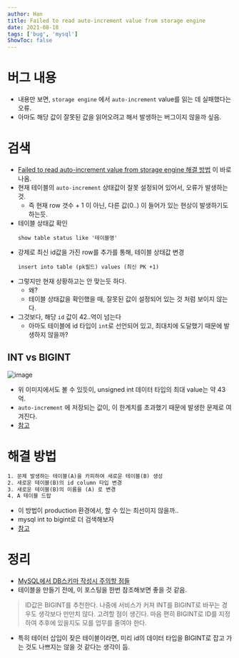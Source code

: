 ```yaml
---
author: Han
title: Failed to read auto-increment value from storage engine
date: 2021-08-18
tags: ['bug', 'mysql']
ShowToc: false
---
```


# 버그 내용
- 내용만 보면, `storage engine` 에서 `auto-increment` value를 읽는 데 실패했다는 오류.
- 아마도 해당 값이 잘못된 값을 읽어오려고 해서 발생하는 버그이지 않을까 싶음.

# 검색
- [Failed to read auto-increment value from storage engine 해결 방법](https://jojoldu.tistory.com/417) 이 바로 나옴.
- 현재 테이블의 `auto-increment` 상태값이 잘못 설정되어 있어서, 오류가 발생하는 것.
    - 즉 현재 row 갯수 + 1 이 아닌, 다른 값(0..) 이 들어가 있는 현상이 발생하기도 하는듯.
- 테이블 상태값 확인
    ```mysql
    show table status like '테이블명'
    ```
- 강제로 최신 id값을 가진 row를 추가를 통해, 테이블 상태값 변경
    ```mysql
    insert into table (pk필드) values (최신 PK +1)
    ```
- 그렇지만 현재 상황하고는 안 맞는듯 하다. 
    - 왜? 
    - 테이블 상태값을 확인했을 때, 잘못된 값이 설정되어 있는 것 처럼 보이지 않는다.
- 그것보다, 해당 `id` 값이 42..억이 넘는다
    - 아마도 테이블에 id 타입이 `int`로 선언되어 있고, 최대치에 도달했기 때문에 발생하지 않을까?


## INT vs BIGINT
![image](https://user-images.githubusercontent.com/22140570/129900275-7f13192d-433e-4ca3-a899-34055acf6a4a.png)
- 위 이미지에서도 볼 수 있듯이, unsigned int 데이터 타입의 최대 value는 약 43억.
- `auto-increment` 에 저장되는 값이, 이 한계치를 초과했기 때문에 발생한 문제로 여겨진다.
- [참고](https://dev.mysql.com/doc/refman/8.0/en/integer-types.html)

# 해결 방법
```txt
1. 문제 발생하는 테이블(A)을 카피하여 새로운 테이블(B) 생성 
2. 새로운 테이블(B)의 id column 타입 변경
3. 새로운 테이블(B)의 이름을 (A) 로 변경
4. A 테이블 드랍
```

- 이 방법이 production 환경에서, 할 수 있는 최선이지 않을까..
- mysql int to bigint로 더 검색해보자
- [참고](https://dba.stackexchange.com/questions/95740/alter-primary-key-column-from-int-to-bigint-in-production-mysql-5-6-19a)

# 정리
- [MySQL에서 DB스키마 작성시 주의할 점들](https://novemberde.github.io/database/2019/06/10/MySQL-Desgin-cheatsheet.html)
- 테이블을 만들기 전에, 이 포스팅을 한번 참조해보면 좋을 것 같음.

> ID값은 BIGINT를 추천한다. 나중에 서비스가 커져 INT를 BIGINT로 바꾸는 경우도 생각보다 만만치 않다. 고려할 점이 생긴다. 마음 편히 BIGINT로 ID를 지정하여 추후에 있을지도 모를 업무를 줄여야 한다.

- 특히 테이터 삽입이 잦은 테이블이라면, 미리 id의 데이터 타입을 BIGINT로 잡고 가는 것도 나쁘지는 않을 것 같다는 생각이 듬. 

